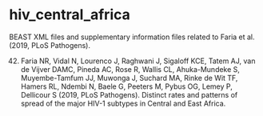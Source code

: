 # hiv_central_africa

BEAST XML files and supplementary information files related to Faria et al. (2019, PLoS Pathogens).

42.	Faria NR, Vidal N, Lourenco J, Raghwani J, Sigaloff KCE, Tatem AJ, van de Vijver DAMC, Pineda AC, Rose R, Wallis CL, Ahuka-Mundeke S, Muyembe-Tamfum JJ, Muwonga J, Suchard MA, Rinke de Wit TF, Hamers RL, Ndembi N, Baele G, Peeters M, Pybus OG, Lemey P, Dellicour S (2019, PLoS Pathogens). Distinct rates and patterns of spread of the major HIV-1 subtypes in Central and East Africa.
